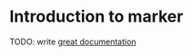 # Introduction to marker

TODO: write [great documentation](http://jacobian.org/writing/what-to-write/)
